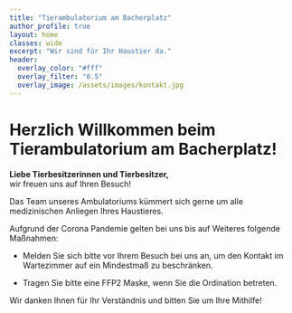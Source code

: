 ```yaml
---
title: "Tierambulatorium am Bacherplatz"
author_profile: true
layout: home
classes: wide
excerpt: "Wir sind für Ihr Haustier da."
header:
  overlay_color: "#fff"
  overlay_filter: "0.5"
  overlay_image: /assets/images/kontakt.jpg
---
```


# Herzlich Willkommen beim Tierambulatorium am Bacherplatz!

**Liebe Tierbesitzerinnen und Tierbesitzer,**  
wir freuen uns auf Ihren Besuch!

Das Team unseres Ambulatoriums kümmert sich gerne um alle medizinischen Anliegen Ihres Haustieres. 

Aufgrund der Corona Pandemie gelten bei uns bis auf Weiteres folgende Maßnahmen:

- Melden Sie sich bitte vor Ihrem Besuch bei uns an, um den Kontakt im Wartezimmer auf ein Mindestmaß zu beschränken.

- Tragen Sie bitte eine FFP2 Maske, wenn Sie die Ordination betreten.

Wir danken Ihnen für Ihr Verständnis und bitten Sie um Ihre Mithilfe!

